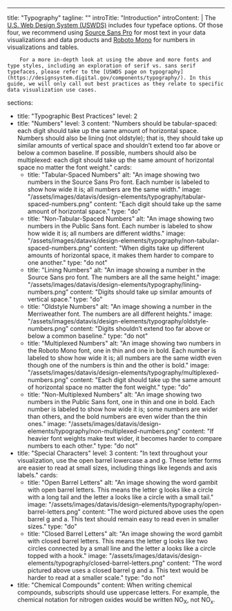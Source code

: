 ---
title: "Typography"
tagline: ""
introTitle: "Introduction"
introContent: | 
        The [U.S. Web Design System (USWDS)](https://designsystem.digital.gov) includes four typeface options. Of those four, we recommend using [Source Sans Pro](https://fonts.adobe.com/fonts/source-sans) for most text in your data visualizations and data products and [Roboto Mono](https://fonts.google.com/specimen/Roboto+Mono) for numbers in visualizations and tables.

        For a more in-depth look at using the above and more fonts and type styles, including an exploration of serif vs. sans serif typefaces, please refer to the [USWDS page on typography](https://designsystem.digital.gov/components/typography/). In this guide, we will only call out best practices as they relate to specific data visualization use cases. 
sections:
  - title: "Typographic Best Practices"
    level: 2
  - title: "Numbers"
    level: 3
    content: "Numbers should be tabular-spaced: each digit should take up the same amount of horizontal space. Numbers should also be lining (not oldstyle); that is, they should take up similar amounts of vertical space and shouldn’t extend too far above or below a common baseline. If possible, numbers should also be multiplexed:  each digit should take up the same amount of horizontal space no matter the font weight."
    cards:
    - title: "Tabular-Spaced Numbers"
      alt: "An image showing two numbers in the Source Sans Pro font. Each number is labeled to show how wide it is; all numbers are the same width."
      image: "/assets/images/datavis/design-elements/typography/tabular-spaced-numbers.png"
      content: "Each digit should take up the same amount of horizontal space."
      type: "do"
    - title: "Non-Tabular-Spaced Numbers"
      alt: "An image showing two numbers in the Public Sans font. Each number is labeled to show how wide it is; all numbers are different widths."
      image: "/assets/images/datavis/design-elements/typography/non-tabular-spaced-numbers.png"
      content: "When digits take up different amounts of horizontal space, it makes them harder to compare to one another."
      type: "do not"
    - title: "Lining Numbers"
      alt: "An image showing a number in the Source Sans pro font. The numbers are all the same height."
      image: "/assets/images/datavis/design-elements/typography/lining-numbers.png"
      content: "Digits should take up similar amounts of vertical space."
      type: "do"
    - title: "Oldstyle Numbers"
      alt: "An image showing a number in the Merriweather font. The numbers are all different heights."
      image: "/assets/images/datavis/design-elements/typography/oldstyle-numbers.png"
      content: "Digits shouldn’t extend too far above or below a common baseline."
      type: "do not"
    - title: "Multiplexed Numbers"
      alt: "An image showing two numbers in the Roboto Mono font, one in thin and one in bold. Each number is labeled to show how wide it is; all numbers are the same width even though one of the numbers is thin and the other is bold."
      image: "/assets/images/datavis/design-elements/typography/multiplexed-numbers.png"
      content: "Each digit should take up the same amount of horizontal space no matter the font weight."
      type: "do"
    - title: "Non-Multiplexed Numbers"
      alt: "An image showing two numbers in the Public Sans font, one in thin and one in bold. Each number is labeled to show how wide it is; some numbers are wider than others, and the bold numbers are even wider than the thin ones."
      image: "/assets/images/datavis/design-elements/typography/non-multiplexed-numbers.png"
      content: "If heavier font weights make text wider, it becomes harder to compare numbers to each other."
      type: "do not"
  - title: "Special Characters"
    level: 3
    content: "In text throughout your visualization, use the open barrel lowercase a and g. These letter forms are easier to read at small sizes, including things like legends and axis labels."
    cards:
    - title: "Open Barrel Letters"
      alt: "An image showing the word gambit with open barrel letters. This means the letter g looks like a circle with a long tail and the letter a looks like a circle with a small tail."
      image: "/assets/images/datavis/design-elements/typography/open-barrel-letters.png"
      content: "The word pictured above uses the open barrel g and a. This text should remain easy to read even in smaller sizes."
      type: "do"
    - title: "Closed Barrel Letters"
      alt: "An image showing the word gambit with closed barrel letters. This means the letter g looks like two circles connected by a small line and the letter a looks like a circle topped with a hook."
      image: "/assets/images/datavis/design-elements/typography/closed-barrel-letters.png"
      content: "The word pictured above uses a closed barrel g and a. This text would be harder to read at a smaller scale."
      type: "do not"
  - title: "Chemical Compounds"
    content: When writing chemical compounds, subscripts should use uppercase letters. For example, the chemical notation for nitrogen oxides would be written NO<sub>X</sub>, not NO<sub>x</sub>.